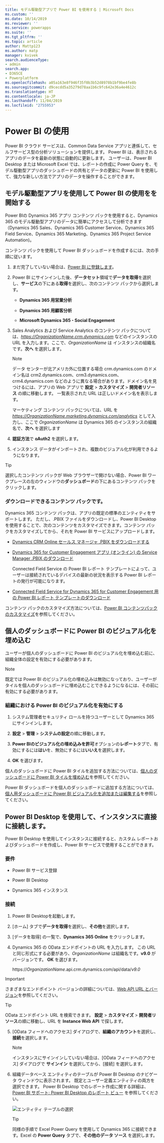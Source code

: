 ```yaml
---
title: モデル駆動型アプリで Power BI を使用する | Microsoft Docs
ms.custom: ''
ms.date: 10/14/2019
ms.reviewer: ''
ms.service: powerapps
ms.suite: ''
ms.tgt_pltfrm: ''
ms.topic: article
author: Mattp123
ms.author: matp
manager: kvivek
search.audienceType:
- admin
search.app:
- D365CE
- Powerplatform
ms.openlocfilehash: a05a163e8f946f35f0b3b52d8978b1bf9be4fe8b
ms.sourcegitcommit: d9cecdd5a35279d78aa1b6c9fc642e36a4e4612c
ms.translationtype: HT
ms.contentlocale: ja-JP
ms.lasthandoff: 11/04/2019
ms.locfileid: "2755953"
---
```

# <a name="use-power-bi"></a>Power BI の使用

Power BI クラウド サービスは、Common Data Service アプリと連係して、セルフサービス型の分析ソリューションを提供します。 Power BI は、表示されるアプリのデータを最新の状態に自動的に更新します。 ユーザーは、Power BI Desktop または Microsoft Excel では、レポートの作成に Power Query を、モデル駆動型アプリのダッシュボードの共有とデータの更新に Power BI を使用して、強力な新しい方法でアプリのデータを操作することができます。  
  
<a name="PowerBIGetstarted"></a>   
## <a name="get-started-using-power-bi-with-model-driven-apps"></a>モデル駆動型アプリを使用して Power BI の使用をを開始する  
 
Power BIの Dynamics 365 アプリ コンテンツ パックを使用すると、Dynamics 365 のモデル駆動型アプリのデータに簡単にアクセスして分析できます（Dynamics 365 Sales、Dynamics 365 Customer Service、Dynamics 365 Field Service、Dynamics 365 Marketing、Dynamics 365 Project Service Automation)。  
  
 コンテンツ パックを使用して Power BI ダッシュボードを作成するには、次の手順に従います。  
  
1. まだ完了していない場合は、[Power BI に登録します](https://powerbi.com/)。  
  
2. Power BI にサインインした後、**データセット**領域で**データを取得**を選択し、**サービス**の下にある**取得**を選択し、次のコンテンツ パックから選択します。  
  
   - **Dynamics 365 用営業分析**  
  
   - **Dynamics 365 用顧客分析**  
  
   - **Microsoft Dynamics 365 - Social Engagement**  
  
3. Sales Analytics および Service Analytics のコンテンツ パックについては、*<https://OrganizationName.crm.dynamics.com>* などのインスタンスの URL を入力します。ここで、*OrganizationName* は インスタンスの組織名です。**次へ** を選択します。  
  
   > [!NOTE]
   >  データ センターが北アメリカ外に位置する場合 crm.dynamics.com のドメイン名は crm2.dynamics.com、crm3.dynamics.com、crm4.dynamics.com などのように異なる場合があります。ドメイン名を見つけるには、アプリの Web アプリで **設定** > **カスタマイズ** > **開発者リソース** の順に移動します。 一覧表示された URL は正しいドメイン名を表示します。  
  
    マーケティング コンテンツ パックについては、URL を *<https://OrganizationName.marketing.dynamics.com/analytics>* として入力し、ここで *OrganizationName* は Dynamics 365 のインスタンスの組織名で、**次へ** を選択します  
  
4. **認証方法**で **oAuth2** を選択します。  
  
5. インスタンス データがインポートされ、複数のビジュアル化が利用できるようになります。  
  
> [!TIP]
>  選択したコンテンツ パックが Web ブラウザーで開けない場合、Power BI ワークプレースの左のウィンドウの**ダッシュボード**の下にあるコンテンツ パックをクリックします。  
  
### <a name="content-packs-available-for-download"></a>ダウンロードできるコンテンツ パックです。  
 Dynamics 365 コンテンツ パックは、アプリの既定の標準のエンティティをサポートします。 ただし、.PBIX ファイルをダウンロードし、Power BI Desktop を使用することで、次のコンテンツをカスタマイズできます。コンテンツ パックをカスタマイズしてから、それを Power BI サービスにアップロードします。  
  
- [Dynamics CRM Online セールス マネージャ .PBIX をダウンロードする](https://download.microsoft.com/download/9/2/B/92BCBDCE-CE01-4BC9-A306-2A92653B683E/Sales%20Manager.pbix)  
  
- [Dynamics 365 for Customer Engagement アプリ (オンライン) の Service Manager .PBIX のダウンロード](https://download.microsoft.com/download/9/2/B/92BCBDCE-CE01-4BC9-A306-2A92653B683E/Customer%20Service%20Manager.pbix)  
  
  Connected Field Service の Power BI レポート テンプレートによって、ユーザーは接続されているデバイスの最新の状況を表示する Power BI レポートの発行が可能になります。  
  
- [Connected Field Service for Dynamics 365 for Customer Engagement 用の Power BI レポート テンプレートのダウンロード](https://download.microsoft.com/download/E/B/5/EB5ED97A-A36A-4CAE-8C04-333A1E463B4F/PowerBI%20Report%20Template%20for%20Connected%20Field%20Service%20for%20Microsoft%20Dynamics%20365.pbix)  
  
 コンテンツ パックのカスタマイズ方法については、[Power BI コンテンツパックのカスタマイズ](customize-power-bi-content-packs.md)を参照してください。 
  
<a name="BPI_embed"></a>   
## <a name="embed-power-bi-visualizations-on-personal-dashboards"></a>個人のダッシュボードに Power BI のビジュアル化を埋め込む  
 ユーザーが個人のダッシュボードに Power BI のビジュアル化を埋め込む前に、組織全体の設定を有効にする必要があります。  
  
> [!NOTE]
>  既定では Power BI のビジュアル化の埋め込みは無効になっており、ユーザーがタイルを個人のダッシュボードに埋め込むことできるようになるには、その前に有効にする必要があります。  
  
### <a name="enable-power-bi-visualizations-in-the-organization"></a>組織における Power BI のビジュアル化を有効にする  
  
1. システム管理者セキュリティ ロールを持つユーザーとして Dynamics 365 にサインインします。  
  
2. **設定** > **管理** > **システムの設定**の順に移動します。  
  
3. **Power BIのビジュアル化の埋め込みを許可**オプションの**レポート**タブで、有効にするには**はい**を、無効にするには**いいえ**を選択します。  
  
4. **OK** を選びます。  
  
個人のダッシュボードに Power BI タイルを追加する方法については、[個人のダッシュボードに Power BI タイルを埋め込む](/powerapps/user/add-powerbi-dashboards#embed--power-bi-tiles-on-your-personal-dashboard)を参照してください。  
  
Power BI ダッシュボードを個人のダッシュボードに追加する方法については、[個人用ダッシュボードに Power BI ビジュアル化を追加または編集する](/powerapps/user/add-powerbi-dashboards)を参照してください。  
  
<a name="CRMOnline_PBIDesktop"></a>   
## <a name="use-power-bi-desktop-to-connect-directly-to-your-instance"></a>Power BI Desktop を使用して、インスタンスに直接に接続します。  
 Power BI Desktop を使用してインスタンスに接続すると、カスタム レポートおよびダッシュボードを作成し、Power BI サービスで使用することができます。  
  
### <a name="requirements"></a>要件  
  
- Power BI サービス登録  
  
- Power BI Desktop  
  
- Dynamics 365 インスタンス  
  
### <a name="connect"></a>接続  
  
1. Power BI Desktopを起動します。  
  
2. [ホーム] タブで**データを取得**を選択し、**その他**を選択します。  
  
3. [データを取得] の一覧で、**Dynamics 365 Online** をクリックします。  
  
4. Dynamics 365 の OData エンドポイントの URL を入力します。 この URL と同じ形式にする必要があり、*OrganizationName* は組織名です。**v9.0** がバージョンです。 **OK** を選びます。  
  
    https://<em>OrganizationName</em>.api.crm.dynamics.com/api/data/*v9.0*  
  
> [!IMPORTANT]
> さまざまなエンドポイント バージョンの詳細については、[Web API URL とバージョン](/powerapps/developer/common-data-service/webapi/compose-http-requests-handle-errors#web-api-url-and-versions)を参照してください。
 
> [!TIP]
>  OData エンドポイント URL を検索できます。 **設定** > **カスタマイズ** > **開発者リソース**の順に移動し、URL を **Instance Web API** で探します。  
  
5. [OData フィードへのアクセス] ダイアログで、**組織のアカウント**を選択し、**接続**を選択します。  
  
   > [!NOTE]
   >  インスタンスにサインインしていない場合は、[OData フィードへのアクセス] ダイアログで **サインイン** を選択してから、[接続] を選択します。  
  
6. 組織データベース エンティティのテーブルが Power BI Desktop のナビゲータ ウィンドウに表示されます。 既定とユーザー定義エンティティの両方を選択できます。 Power BI Desktop でのレポート作成に関する詳細は、[Power BI サポート: Power BI Desktop のレポート ビュー](https://powerbi.microsoft.com/documentation/powerbi-desktop-report-view/) を参照してください。  
  
   ![エンティティ テーブルの選択](media/pbi-select-entity-table.PNG "エンティティ テーブルの選択")  
  
   > [!TIP]
   >  同様の手順で Excel Power Query を使用して Dynamics 365 に接続できます。Excel の **Power Query** タブで、**その他のデータ ソース** を選択します。  
  

